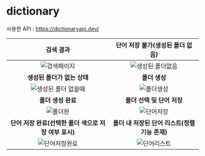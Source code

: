 # dictionary

사용한 API : https://dictionaryapi.dev/

|                                                          검색 결과                                                           |                                             단어 저장 불가(생성된 폴더 없음)                                              |
| :--------------------------------------------------------------------------------------------------------------------------: | :-----------------------------------------------------------------------------------------------------------------------: |
|     ![검색페이지](https://user-images.githubusercontent.com/76807107/184475379-5f241083-82f3-4818-a6fa-49a47ea7971f.PNG)     | ![생성된 폴더없음](https://user-images.githubusercontent.com/76807107/184475464-cf675f47-6be4-4bef-8226-eddb4926701a.PNG) |
|                                                 **생성된 폴더가 없는 상태**                                                  |                                                       **폴더 생성**                                                       |
| ![생성된 폴더 없을때](https://user-images.githubusercontent.com/76807107/184475973-f6d2854e-e063-4b93-a2a0-f406eb06aa78.PNG) |    ![폴더생성](https://user-images.githubusercontent.com/76807107/184475499-dfcf3727-4ced-4cac-8d04-131f0045b78e.PNG)     |
|                                                      **폴더 생성 완료**                                                      |                                                **폴더 선택 및 단어 저장**                                                 |
|       ![폴더완](https://user-images.githubusercontent.com/76807107/184476036-43447d73-5b2b-4604-b5b8-b58a983650ec.PNG)       |    ![단어저장](https://user-images.githubusercontent.com/76807107/184476136-b905712d-9641-4d46-b2a0-23ba73fd6dd0.PNG)     |
|                                    **단어 저장 완료(선택한 폴더 색으로 저장 여부 표시)**                                     |                                      **폴더 내 저장된 단어 리스트(정렬 기능 존재)**                                       |
|    ![단어저장완료](https://user-images.githubusercontent.com/76807107/184475584-032d9ec9-88a2-4651-acc4-bbf11b23d9b6.PNG)    |   ![단어리스트](https://user-images.githubusercontent.com/76807107/184475611-6ac75e51-d074-457e-9fff-a93d36133fa7.PNG)    |
